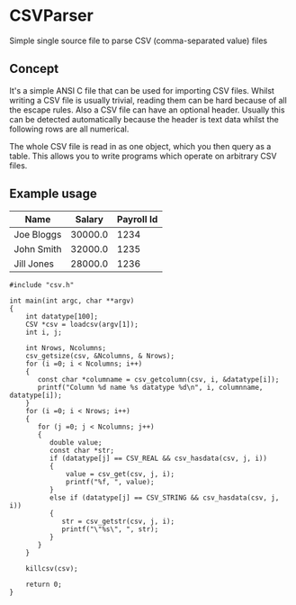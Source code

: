 # CSVParser
Simple single source file to parse CSV (comma-separated value) files

## Concept
It's a simple ANSI C file that can be used for importing CSV files. 
Whilst writing a CSV file is usually trivial, reading them can be hard
because of all the escape rules. Also a CSV file can have an optional
header. Usually this can be detected automatically because the header
is text data whilst the following rows are all numerical.

The whole CSV file is read in as one object, which you then query as a
table. This allows you to write programs which operate on arbitrary
CSV files.

## Example usage

| Name | Salary | Payroll Id |
|------|--------|------------|
| Joe Bloggs | 30000.0 | 1234 |
| John Smith | 32000.0 | 1235 |
| Jill Jones | 28000.0 | 1236 |

```
#include "csv.h"

int main(int argc, char **argv)
{
    int datatype[100];
    CSV *csv = loadcsv(argv[1]);
    int i, j;
    
    int Nrows, Ncolumns;
    csv_getsize(csv, &Ncolumns, & Nrows);
    for (i =0; i < Ncolumns; i++)
    {
       const char *columname = csv_getcolumn(csv, i, &datatype[i]);
       printf("Column %d name %s datatype %d\n", i, columnname, datatype[i]);
    }
    for (i =0; i < Nrows; i++)
    {
       for (j =0; j < Ncolumns; j++)
       {
          double value;
          const char *str;
          if (datatype[j] == CSV_REAL && csv_hasdata(csv, j, i))
          {
              value = csv_get(csv, j, i);
              printf("%f, ", value);
          }
          else if (datatype[j] == CSV_STRING && csv_hasdata(csv, j, i))
          {
             str = csv_getstr(csv, j, i);
             printf("\"%s\", ", str);
          }
       }
    }
    
    killcsv(csv);
    
    return 0;
}
```
